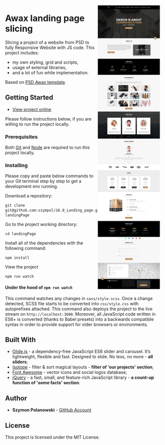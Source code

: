 [<img src="https://github.com/szympol/16.8_Landing_page/blob/master/design/zadanie-awax.jpg?raw=true" align="right" alt="landing page" width="40%">](https://github.com/szympol/16.8_Landing_page/)

# Awax landing page slicing

Slicing a project of a website from PSD to fully Responsive Website with JS code. This project includes:

- my own styling, grid and scripts,
- usage of external libraries,
- and a lot of fun while implementation.

Based on [PSD Awax template](https://github.com/szympol/16.8_Landing_page/blob/master/design/zadanie-awax.jpg).

## Getting Started

- [View project online](https://szympol.github.io/16.8_Landing_page/)

Please follow instructions below, if you are willing to run the project locally.

### Prerequisites

Both [Git](https://git-scm.com/downloads) and [Node](https://nodejs.org/en/download/) are required to run this project locally.

### Installing

Please copy and paste below commands to your Git terminal step by step to get a development env running.

Download a repository:

```node
git clone git@github.com:szympol/16.8_Landing_page.git landingPage
```

Go to the project working directory:

```node
cd landingPage
```

Install all of the dependencies with the following command:

```node
npm install
```

View the project

```node
npm run watch
```

#### Under the hood of `npm run watch`

This command watches any changes in `sass/style.scss`. Once a change detected, SCSS file starts to be converted into `css/style.css` with autoprefixes attached. This command also deploys the project to the live stream on `http://localhost:3000`. Moreover, all JavaScript code written in ES6+ is converted (thanks to Babel presets) into a backwards compatible syntax in order to provide support for older browsers or environments.

## Built With

- [Glide.js](https://glidejs.com/) - a dependency-free JavaScript ES6 slider and carousel. It’s lightweight, flexible and fast. Designed to slide. No less, no more - **all sliders**;
- [Isotope](https://isotope.metafizzy.co/) - filter & sort magical layouts - **filter of 'our projects' section**;
- [Font Awesome](https://fontawesome.com/) - vector icons and social logos database;
- [jQuery](https://jquery.com/) - a fast, small, and feature-rich JavaScript library - **a count-up function of 'some facts' section**.

## Author

- **Szymon Polanowski** - [GitHub Account](https://github.com/szympol)

## License

This project is licensed under the MIT License.
